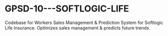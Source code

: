 # GPSD-10---SOFTLOGIC-LIFE
Codebase for  Workers Sales Management &amp; Prediction System for Softlogic Life Insurance. Optimizes sales management &amp; predicts future trends.
